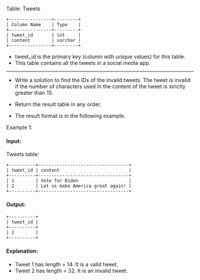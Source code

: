 Table: Tweets
```
+----------------+---------+
| Column Name    | Type    |
+----------------+---------+
| tweet_id       | int     |
| content        | varchar |
+----------------+---------+
```

- tweet_id is the primary key (column with unique values) for this table.
- This table contains all the tweets in a social media app.
 
<hr>

- Write a solution to find the IDs of the invalid tweets. The tweet is invalid if the number of characters used in the content of the tweet is strictly greater than 15.

- Return the result table in any order.

- The result format is in the following example.

 

Example 1:

#### Input: 
Tweets table:
```
+----------+----------------------------------+
| tweet_id | content                          |
+----------+----------------------------------+
| 1        | Vote for Biden                   |
| 2        | Let us make America great again! |
+----------+----------------------------------+
```

#### Output:
``` 
+----------+
| tweet_id |
+----------+
| 2        |
+----------+
```

#### Explanation:

- Tweet 1 has length = 14. It is a valid tweet.
- Tweet 2 has length = 32. It is an invalid tweet.
